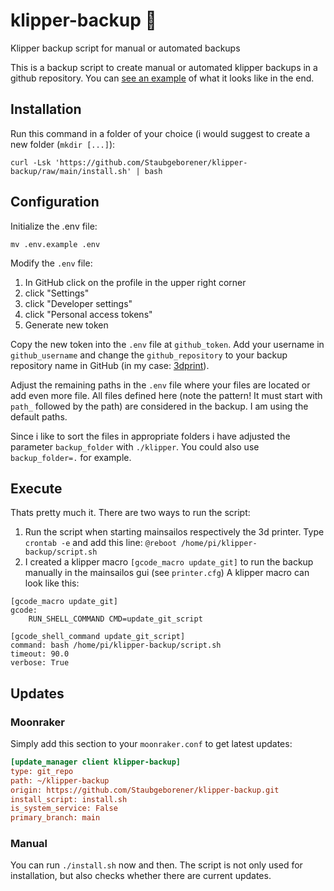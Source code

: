 # klipper-backup 💾
Klipper backup script for manual or automated backups

This is a backup script to create manual or automated klipper backups in a github repository. You can [see an example](https://github.com/Staubgeborener/3dprint) of what it looks like in the end.

## Installation
Run this command in a folder of your choice (i would suggest to create a new folder (`mkdir [...]`):

`curl -Lsk 'https://github.com/Staubgeborener/klipper-backup/raw/main/install.sh' | bash`

## Configuration
Initialize the .env file:
```shell
mv .env.example .env
```

Modify the `.env` file:
1. In GitHub click on the profile in the upper right corner
2. click "Settings"
3. click "Developer settings"
4. click "Personal access tokens"
5. Generate new token

Copy the new token into the `.env` file at `github_token`. Add your username in `github_username` and change the `github_repository` to your backup repository name in GitHub (in my case: [3dprint](https://github.com/Staubgeborener/3dprint/blob/main/.env.example#L3)).

Adjust the remaining paths in the `.env` file where your files are located or add even more file.  All files defined here (note the pattern! It must start with `path_` followed by the path) are considered in the backup. I am using the default paths.

Since i like to sort the files in appropriate folders i have adjusted the parameter `backup_folder` with `./klipper`. You could also use `backup_folder=.` for example.

## Execute

Thats pretty much it. There are two ways to run the script:
1. Run the script when starting mainsailos respectively the 3d printer. Type `crontab -e` and add this line: `@reboot /home/pi/klipper-backup/script.sh`
2. I created a klipper macro `[gcode_macro update_git]` to run the backup manually in the mainsailos gui (see `printer.cfg`)
A klipper macro can look like this:
```gcode
[gcode_macro update_git]
gcode:
    RUN_SHELL_COMMAND CMD=update_git_script

[gcode_shell_command update_git_script]
command: bash /home/pi/klipper-backup/script.sh
timeout: 90.0
verbose: True
```

## Updates
### Moonraker
Simply add this section to your `moonraker.conf` to get latest updates:

```ini
[update_manager client klipper-backup]
type: git_repo
path: ~/klipper-backup
origin: https://github.com/Staubgeborener/klipper-backup.git
install_script: install.sh
is_system_service: False
primary_branch: main
```

### Manual
You can run `./install.sh` now and then. The script is not only used for installation, but also checks whether there are current updates.